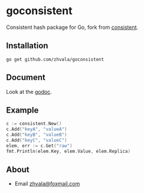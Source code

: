 goconsistent
==========

Consistent hash package for Go, fork from [consistent](stathat.com/c/consistent).

Installation
------------

    go get github.com/zhvala/goconsistent

Document
--------

Look at the [godoc](http://godoc.org/github.com/zhvala/goconsistent).

Example
------

```go
c := consistent.New()
c.Add("keyA", "valueA")
c.Add("keyB", "valueB")
c.Add("keyC", "valueC")
elem, err := c.Get("raw")
fmt.Println(elem.Key, elem.Value, elem.Replica)
```

About
-----

- Email zhvala@foxmail.com